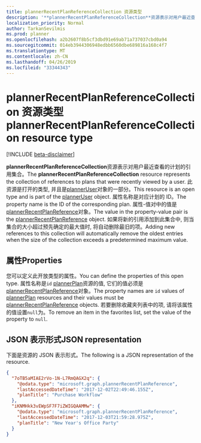 ```yaml
---
title: plannerRecentPlanReferenceCollection 资源类型
description: '**plannerRecentPlanReferenceCollection**资源表示对用户最近查看的计划的引用集合。 此资源是打开的类型, 并且是 plannerUser 对象的一部分。 属性名称是对应计划的 ID。 属性-值对中的值是 plannerRecentPlanReference 对象。'
localization_priority: Normal
author: TarkanSevilmis
ms.prod: planner
ms.openlocfilehash: a2b2607f8b5cf3dbd91e69ab71a737037cbd0a94
ms.sourcegitcommit: 014eb3944306948edbb6560dbe689816a168c4f7
ms.translationtype: MT
ms.contentlocale: zh-CN
ms.lasthandoff: 04/26/2019
ms.locfileid: "33344343"
---
```

# <a name="plannerrecentplanreferencecollection-resource-type"></a><span data-ttu-id="d7719-106">plannerRecentPlanReferenceCollection 资源类型</span><span class="sxs-lookup"><span data-stu-id="d7719-106">plannerRecentPlanReferenceCollection resource type</span></span>

[!INCLUDE [beta-disclaimer](../../includes/beta-disclaimer.md)]

<span data-ttu-id="d7719-107">**plannerRecentPlanReferenceCollection**资源表示对用户最近查看的计划的引用集合。</span><span class="sxs-lookup"><span data-stu-id="d7719-107">The **plannerRecentPlanReferenceCollection** resource represents the collection of references to plans that were recently viewed by a user.</span></span> <span data-ttu-id="d7719-108">此资源是打开的类型, 并且是[plannerUser](planneruser.md)对象的一部分。</span><span class="sxs-lookup"><span data-stu-id="d7719-108">This resource is an open type and is part of the [plannerUser](planneruser.md) object.</span></span> <span data-ttu-id="d7719-109">属性名称是对应计划的 ID。</span><span class="sxs-lookup"><span data-stu-id="d7719-109">The property name is the ID of the corresponding plan.</span></span> <span data-ttu-id="d7719-110">属性-值对中的值是[plannerRecentPlanReference](plannerrecentplanreference.md)对象。</span><span class="sxs-lookup"><span data-stu-id="d7719-110">The value in the property-value pair is the [plannerRecentPlanReference](plannerrecentplanreference.md) object.</span></span>
<span data-ttu-id="d7719-111">如果将新的引用添加到此集合中, 则当集合的大小超过预先确定的最大值时, 将自动删除最旧的项。</span><span class="sxs-lookup"><span data-stu-id="d7719-111">Adding new references to this collection will automatically remove the oldest entries when the size of the collection exceeds a predetermined maximum value.</span></span>


## <a name="properties"></a><span data-ttu-id="d7719-112">属性</span><span class="sxs-lookup"><span data-stu-id="d7719-112">Properties</span></span>
<span data-ttu-id="d7719-113">您可以定义此开放类型的属性。</span><span class="sxs-lookup"><span data-stu-id="d7719-113">You can define the properties of this open type.</span></span> <span data-ttu-id="d7719-114">属性名称是`id` [plannerPlan](plannerplan.md)资源的值, 它们的值必须是[plannerRecentPlanReference](plannerrecentplanreference.md)对象。</span><span class="sxs-lookup"><span data-stu-id="d7719-114">The property names are `id` values of [plannerPlan](plannerplan.md) resources and their values must be [plannerRecentPlanReference](plannerrecentplanreference.md) objects.</span></span> <span data-ttu-id="d7719-115">若要删除收藏夹列表中的项, 请将该属性的值设置`null`为。</span><span class="sxs-lookup"><span data-stu-id="d7719-115">To remove an item in the favorites list, set the value of the property to `null`.</span></span>


## <a name="json-representation"></a><span data-ttu-id="d7719-116">JSON 表示形式</span><span class="sxs-lookup"><span data-stu-id="d7719-116">JSON representation</span></span>

<span data-ttu-id="d7719-117">下面是资源的 JSON 表示形式。</span><span class="sxs-lookup"><span data-stu-id="d7719-117">The following is a JSON representation of the resource.</span></span>

<!-- {
  "blockType": "resource",
  "optionalProperties": [

  ],
  "@odata.type": "microsoft.graph.plannerRecentPlanReferenceCollection"
}-->

```json
{
  "7oTB5aMIAE2rVo-1N-L7RmQAGX2q": {
    "@odata.type": "microsoft.graph.plannerRecentPlanReference",
    "lastAccessedDateTime": "2017-12-02T22:49:46.155Z",
    "planTitle": "Purchase Workflow"
  },
  "iKNMHkk3vEWpSF7F7iZWIGQAAMMw": {
    "@odata.type": "microsoft.graph.plannerRecentPlanReference",
    "lastAccessedDateTime": "2017-12-03T21:59:28.975Z",
    "planTitle": "New Year's Office Party"
  }
}
```



<!-- uuid: 8fcb5dbc-d5aa-4681-8e31-b001d5168d79
2015-10-25 14:57:30 UTC -->
<!--
{
  "type": "#page.annotation",
  "description": "plannerRecentPlanReferenceCollection resource",
  "keywords": "",
  "section": "documentation",
  "tocPath": "",
  "suppressions": []
}
-->
